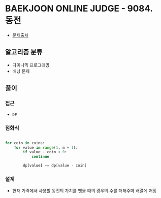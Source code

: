 # BAEKJOON ONLINE JUDGE - 9084. 동전

- [문제출처](https://www.acmicpc.net/problem/9084 '9084. 동전')

## 알고리즘 분류

- 다이나믹 프로그래밍
- 배낭 문제

## 풀이

### 접근

- `DP`

### 점화식

```python

for coin in coins:
    for value in range(1, m + 1):
        if value - coin < 0:
            continue

        dp[value] += dp[value - coin]

```

### 설계

- 현재 가격에서 사용할 동전의 가치를 뺏을 때의 경우의 수를 더해주며 배열에 저장
